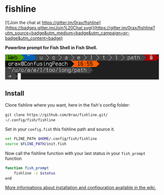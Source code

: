 fishline
========

[![Join the chat at https://gitter.im/0rax/fishline](https://badges.gitter.im/Join%20Chat.svg)](https://gitter.im/0rax/fishline?utm_source=badge&utm_medium=badge&utm_campaign=pr-badge&utm_content=badge)

**Powerline prompt for Fish Shell in Fish Shell.**

![fishline_preview](https://raw.githubusercontent.com/0rax/fishline/screenshots/prompt.png "Fishline Preview")

Install
-------
Clone fishline where you want, here in the fish's config folder:

`git clone https://github.com/0rax/fishline.git/ ~/.config/fish/fishline`

Set in your `config.fish` this fishline path and source it.
```sh
set FLINE_PATH $HOME/.config/fish/fishline
source $FLINE_PATH/init.fish
```

Now call the fishline function with your last status in your `fish_prompt` function
```sh
function fish_prompt
    fishline -s $status
end
```

[More informations about installation and configuration available in the wiki.](https://github.com/0rax/fishline/wiki "Fishline Wiki")

